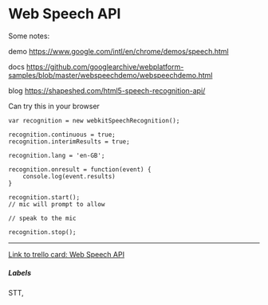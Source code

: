 # Web Speech API

Some notes: 

demo
https://www.google.com/intl/en/chrome/demos/speech.html

docs 
https://github.com/googlearchive/webplatform-samples/blob/master/webspeechdemo/webspeechdemo.html

blog
https://shapeshed.com/html5-speech-recognition-api/

Can try this in your browser

```
var recognition = new webkitSpeechRecognition();

recognition.continuous = true;
recognition.interimResults = true;

recognition.lang = 'en-GB';

recognition.onresult = function(event) {
	console.log(event.results)
}

recognition.start();
// mic will prompt to allow

// speak to the mic

recognition.stop();
```



---

[Link to trello card: Web Speech API](https://trello.com/c/NsSx3EJp)

##### Labels

STT, 